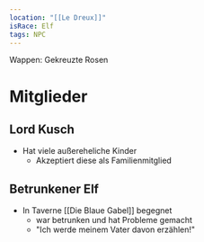 ```yaml
---
location: "[[Le Dreux]]"
isRace: Elf
tags: NPC
---
```

Wappen: Gekreuzte Rosen
# Mitglieder
## Lord Kusch
- Hat viele außereheliche Kinder
	- Akzeptiert diese als Familienmitglied
## Betrunkener Elf
- In Taverne [[Die Blaue Gabel]] begegnet
	- war betrunken und hat Probleme gemacht
	- "Ich werde meinem Vater davon erzählen!" 